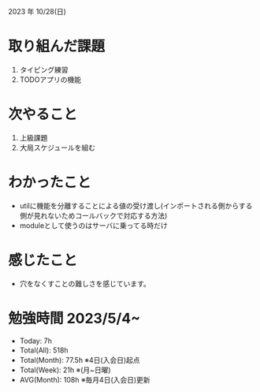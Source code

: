 2023 年 10/28(日)

# 取り組んだ課題

1. タイピング練習
3. TODOアプリの機能

# 次やること

1. 上級課題
1. 大局スケジュールを組む

# わかったこと

* utilに機能を分離することによる値の受け渡し(インポートされる側からする側が見れないためコールバックで対応する方法)
* moduleとして使うのはサーバに乗ってる時だけ

# 感じたこと

* 穴をなくすことの難しさを感じています。

# 勉強時間 2023/5/4~

* Today: 7h
* Total(All): 518h　
* Total(Month): 77.5h ※4日(入会日)起点
* Total(Week): 21h ※(月~日曜)
* AVG(Month): 108h ※毎月4日(入会日)更新
